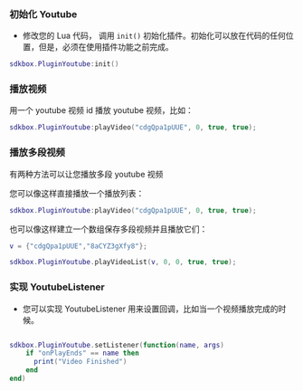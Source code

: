 ### 初始化 Youtube
* 修改您的 Lua 代码， 调用 `init()` 初始化插件。初始化可以放在代码的任何位置，但是，必须在使用插件功能之前完成。
```lua
sdkbox.PluginYoutube:init()
```

### 播放视频
用一个 youtube 视频 id 播放 youtube 视频，比如：

```lua
sdkbox.PluginYoutube:playVideo("cdgQpa1pUUE", 0, true, true);
```

### 播放多段视频
有两种方法可以让您播放多段 youtube 视频

您可以像这样直接播放一个播放列表：
```lua
sdkbox.PluginYoutube:playVideo("cdgQpa1pUUE", 0, true, true);
```

也可以像这样建立一个数组保存多段视频并且播放它们：
```lua
v = {"cdgQpa1pUUE","8aCYZ3gXfy8"};

sdkbox.PluginYoutube.playVideoList(v, 0, 0, true, true);
```

### 实现 YoutubeListener
* 您可以实现 YoutubeListener 用来设置回调，比如当一个视频播放完成的时候。
```lua

sdkbox.PluginYoutube.setListener(function(name, args)
    if "onPlayEnds" == name then
      print("Video Finished")
    end
end)

```
